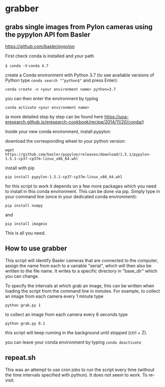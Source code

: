# grabber

## grabs single images from Pylon cameras using the pypylon API fom Basler
https://github.com/basler/pypylon

First check conda is installed and your path

`$ conda -V`
`conda 4.7`

create a Conda environment with Python 3.7 (to see available versions of Python type `conda search "^python$"` and press Enter):

`conda create -n <your environment name> python=3.7`

you can then enter the environment by typing

`conda activate <your environment name>`

(a more detailed step by step can be found here https://uoa-eresearch.github.io/eresearch-cookbook/recipe/2014/11/20/conda/)

Inside your new conda environment, install pypylon:

download the corresponding wheel to your python version:

`wget https://github.com/basler/pypylon/releases/download/1.5.1/pypylon-1.5.1-cp37-cp37m-linux_x86_64.whl`

install with pip

`pip install pypylon-1.5.1-cp37-cp37m-linux_x86_64.whl`

for this script to work it depends on a few more packages which you need to install in this conda environment. This can be done via pip. Simply type in your command line (once in your dedicated conda environment):

`pip install numpy`

and

`pip install imageio`


This is all you need.

## How to use grabber

This script will identify Basler cameras that are connected to the computer, assign the name from each to a variable "serial", which will then also be written to the file name. It writes to a specific directory in "base_dir" which you can change.

To specify the intervals at which grab an image, this can be written when loading the script from the command line in minutes. For example, to collect an image from each camera every 1 minute type

`python grab.py 1`

to collect an image from each camera every 6 seconds type

`python grab.py 0.1`


this script will keep running in the background until stopped (ctrl + Z).


you can leave your conda environment by typing `conda deactivate`

## repeat.sh

This was an attempt to use cron jobs to run the script every time (without the time intervals specified with python). It does not seem to work. To re-visit.

